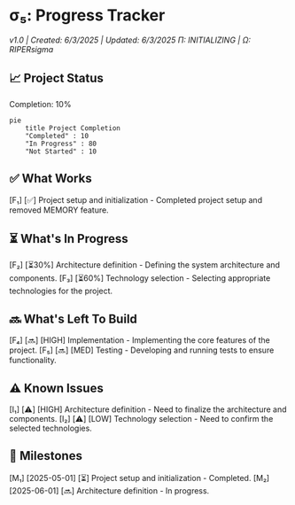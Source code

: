 # σ₅: Progress Tracker
*v1.0 | Created: 6/3/2025 | Updated: 6/3/2025*
*Π: INITIALIZING | Ω: RIPERsigma*

## 📈 Project Status
Completion: 10%

```mermaid
pie
    title Project Completion
    "Completed" : 10
    "In Progress" : 80
    "Not Started" : 10
```

## ✅ What Works
[F₁] [✅] Project setup and initialization - Completed project setup and removed MEMORY feature.

## ⏳ What's In Progress
[F₂] [⏳30%] Architecture definition - Defining the system architecture and components.
[F₃] [⏳60%] Technology selection - Selecting appropriate technologies for the project.

## 🔜 What's Left To Build
[F₄] [🔜] [HIGH] Implementation - Implementing the core features of the project.
[F₅] [🔜] [MED] Testing - Developing and running tests to ensure functionality.

## ⚠️ Known Issues
[I₁] [⚠️] [HIGH] Architecture definition - Need to finalize the architecture and components.
[I₂] [⚠️] [LOW] Technology selection - Need to confirm the selected technologies.

## 🏁 Milestones
[M₁] [2025-05-01] [⏳] Project setup and initialization - Completed.
[M₂] [2025-06-01] [🔜] Architecture definition - In progress.